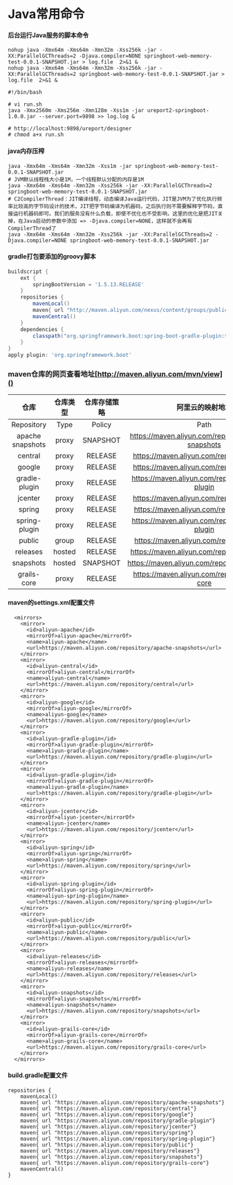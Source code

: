 # Java常用命令

#### 后台运行Java服务的脚本命令
```
nohup java -Xmx64m -Xms64m -Xmn32m -Xss256k -jar -XX:ParallelGCThreads=2 -Djava.compiler=NONE springboot-web-memory-test-0.0.1-SNAPSHOT.jar > log.file  2>&1 &
nohup java -Xmx64m -Xms64m -Xmn32m -Xss256k -jar -XX:ParallelGCThreads=2 springboot-web-memory-test-0.0.1-SNAPSHOT.jar > log.file  2>&1 &
```
```
#!/bin/bash

# vi run.sh
java -Xmx2560m -Xms256m -Xmn128m -Xss1m -jar ureport2-springboot-1.0.0.jar --server.port=9898 >> log.log &

# http://localhost:9898/ureport/designer
# chmod a+x run.sh
```

#### java内存压榨
```
java -Xmx64m -Xms64m -Xmn32m -Xss1m -jar springboot-web-memory-test-0.0.1-SNAPSHOT.jar
# JVM默认线程栈大小是1M，一个线程默认分配的内存是1M
java -Xmx64m -Xms64m -Xmn32m -Xss256k -jar -XX:ParallelGCThreads=2 springboot-web-memory-test-0.0.1-SNAPSHOT.jar
# C2CompilerThread：JIT编译线程，动态编译Java运行代码，JIT是JVM为了优化执行频率比较高的字节码设计的技术，JIT把字节码编译为机器码，之后执行则不需要解释字节码，直接运行机器码即可。我们的服务没有什么负载，即使不优化也不受影响，这里的优化是把JIT关掉，在Java启动的参数中添加 => -Djava.compiler=NONE，这样就不会再有CompilerThread了
java -Xmx64m -Xms64m -Xmn32m -Xss256k -jar -XX:ParallelGCThreads=2 -Djava.compiler=NONE springboot-web-memory-test-0.0.1-SNAPSHOT.jar
```

#### gradle打包要添加的groovy脚本
```groovy
buildscript {
    ext {
        springBootVersion = '1.5.13.RELEASE'
    }
    repositories {
        mavenLocal()
        maven{ url "http://maven.aliyun.com/nexus/content/groups/public/"}
        mavenCentral()
    }
    dependencies {
        classpath("org.springframework.boot:spring-boot-gradle-plugin:${springBootVersion}")
    }
}
apply plugin: 'org.springframework.boot'
```

### maven仓库的网页查看地址[http://maven.aliyun.com/mvn/view]()
仓库|仓库类型|仓库存储策略|阿里云的映射地址|
:---:|:---:|:---:|:---:
Repository | Type | Policy | Path
apache snapshots | proxy | SNAPSHOT | https://maven.aliyun.com/repository/apache-snapshots
central | proxy | RELEASE | https://maven.aliyun.com/repository/central
google  |proxy | RELEASE | https://maven.aliyun.com/repository/google
gradle-plugin | proxy | RELEASE	| https://maven.aliyun.com/repository/gradle-plugin
jcenter	| proxy	| RELEASE | https://maven.aliyun.com/repository/jcenter
spring | proxy | RELEASE | https://maven.aliyun.com/repository/spring
spring-plugin | proxy | RELEASE	| https://maven.aliyun.com/repository/spring-plugin
public | group | RELEASE | https://maven.aliyun.com/repository/public
releases | hosted | RELEASE | https://maven.aliyun.com/repository/releases
snapshots | hosted | SNAPSHOT | https://maven.aliyun.com/repository/snapshots
grails-core | proxy | RELEASE |https://maven.aliyun.com/repository/grails-core


#### maven的settings.xml配置文件
```
  <mirrors>
    <mirror>
      <id>aliyun-apache</id>
      <mirrorOf>aliyun-apache</mirrorOf>
      <name>aliyun-apache</name>
      <url>https://maven.aliyun.com/repository/apache-snapshots</url>
    </mirror>
    <mirror>
      <id>aliyun-central</id>
      <mirrorOf>aliyun-central</mirrorOf>
      <name>aliyun-central</name>
      <url>https://maven.aliyun.com/repository/central</url>
    </mirror>
    <mirror>
      <id>aliyun-google</id>
      <mirrorOf>aliyun-google</mirrorOf>
      <name>aliyun-google</name>
      <url>https://maven.aliyun.com/repository/google</url>
    </mirror>
    <mirror>
      <id>aliyun-gradle-plugin</id>
      <mirrorOf>aliyun-gradle-plugin</mirrorOf>
      <name>aliyun-gradle-plugin</name>
      <url>https://maven.aliyun.com/repository/gradle-plugin</url>
    </mirror>
    <mirror>
      <id>aliyun-gradle-plugin</id>
      <mirrorOf>aliyun-gradle-plugin</mirrorOf>
      <name>aliyun-gradle-plugin</name>
      <url>https://maven.aliyun.com/repository/gradle-plugin</url>
    </mirror>
    <mirror>
      <id>aliyun-jcenter</id>
      <mirrorOf>aliyun-jcenter</mirrorOf>
      <name>aliyun-jcenter</name>
      <url>https://maven.aliyun.com/repository/jcenter</url>
    </mirror>
    <mirror>
      <id>aliyun-spring</id>
      <mirrorOf>aliyun-spring</mirrorOf>
      <name>aliyun-spring</name>
      <url>https://maven.aliyun.com/repository/spring</url>
    </mirror>
    <mirror>
      <id>aliyun-spring-plugin</id>
      <mirrorOf>aliyun-spring-plugin</mirrorOf>
      <name>aliyun-spring-plugin</name>
      <url>https://maven.aliyun.com/repository/spring-plugin</url>
    </mirror>
    <mirror>
      <id>aliyun-public</id>
      <mirrorOf>aliyun-public</mirrorOf>
      <name>aliyun-public</name>
      <url>https://maven.aliyun.com/repository/public</url>
    </mirror>
    <mirror>
      <id>aliyun-releases</id>
      <mirrorOf>aliyun-releases</mirrorOf>
      <name>aliyun-releases</name>
      <url>https://maven.aliyun.com/repository/releases</url>
    </mirror>
    <mirror>
      <id>aliyun-snapshots</id>
      <mirrorOf>aliyun-snapshots</mirrorOf>
      <name>aliyun-snapshots</name>
      <url>https://maven.aliyun.com/repository/snapshots</url>
    </mirror>
    <mirror>
      <id>aliyun-grails-core</id>
      <mirrorOf>aliyun-grails-core</mirrorOf>
      <name>aliyun-grails-core</name>
      <url>https://maven.aliyun.com/repository/grails-core</url>
    </mirror>
  </mirrors>
```


#### build.gradle配置文件
```
repositories {
	mavenLocal()
	maven{ url "https://maven.aliyun.com/repository/apache-snapshots"}
    maven{ url "https://maven.aliyun.com/repository/central"}
    maven{ url "https://maven.aliyun.com/repository/google"}
    maven{ url "https://maven.aliyun.com/repository/gradle-plugin"}
    maven{ url "https://maven.aliyun.com/repository/jcenter"}
    maven{ url "https://maven.aliyun.com/repository/spring"}
    maven{ url "https://maven.aliyun.com/repository/spring-plugin"}
    maven{ url "https://maven.aliyun.com/repository/public"}
    maven{ url "https://maven.aliyun.com/repository/releases"}
    maven{ url "https://maven.aliyun.com/repository/snapshots"}
    maven{ url "https://maven.aliyun.com/repository/grails-core"}
	mavenCentral()
}
```